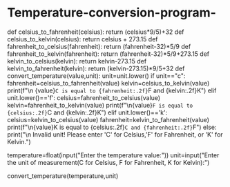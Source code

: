 # Temperature-conversion-program-
def celsius_to_fahrenheit(celsius):
    return (celsius*9/5)+32
def celsius_to_kelvin(celsius):
    return celsius + 273.15
def fahrenheit_to_celsius(fahrenheit):
    return (fahrenheit-32)*5/9
def fahrenheit_to_kelvin(fahrenheit):
    return (fahrenheit-32)*5/9+273.15
def kelvin_to_celsius(kelvin):
    return kelvin-273.15
def kelvin_to_fahrenheit(kelvin):
    return (kelvin-273.15)*9/5+32
def convert_temperature(value,unit):
    unit=unit.lower()
    if unit=="c":
        fahrenheit=celsius_to_fahrenheit(value)
        kelvin=celsius_to_kelvin(value)
        print(f"\n {value}`C is equal to {fahrenheit:.2f}`F and {kelvin:.2f}K")
    elif unit.lower()=='f':
        celsius=fahrenheit_to_celsius(value)
        kelvin=fahrenheit_to_kelvin(value)
        print(f"\n{value}`F is equal to {celsius:.2f}`C and {kelvin:.2f}K")
    elif unit.lower()=='k':
        celsius=kelvin_to_celsius(value)
        fahrenheit=kelvin_to_fahrenheit(value)
        print(f"\n{value}K is equal to {celsius:.2f}`C and {fahrenheit:.2f}`F")
    else:
        print("\n Invalid unit! Please enter 'C' for Celsius,'F' for Fahrenheit, or 'K' for Kelvin.")
        
temperature=float(input("Enter the temperature value:"))
unit=input("Enter the unit of measurement(C for Celsius, F for Fahrenheit, K for Kelvin):")

convert_temperature(temperature,unit)
